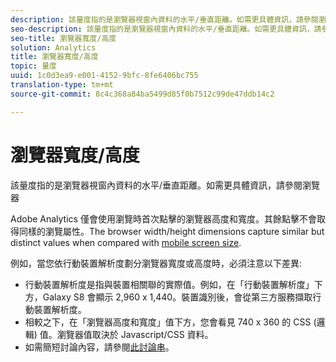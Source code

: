 ```yaml
---
description: 該量度指的是瀏覽器視窗內資料的水平/垂直距離。如需更具體資訊，請參閱瀏覽器
seo-description: 該量度指的是瀏覽器視窗內資料的水平/垂直距離。如需更具體資訊，請參閱瀏覽器
seo-title: 瀏覽器寬度/高度
solution: Analytics
title: 瀏覽器寬度/高度
topic: 量度
uuid: 1c0d3ea9-e001-4152-9bfc-8fe6406bc755
translation-type: tm+mt
source-git-commit: 8c4c368a84ba5499d85f0b7512c99de47ddb14c2

---
```



# 瀏覽器寬度/高度

該量度指的是瀏覽器視窗內資料的水平/垂直距離。如需更具體資訊，請參閱瀏覽器

Adobe Analytics 僅會使用瀏覽時首次點擊的瀏覽器高度和寬度。其餘點擊不會取得同樣的瀏覽屬性。The browser width/height dimensions capture similar but distinct values when compared with [mobile screen size](/help/components/c-variables/dimensionslist/reports-mobile.md#topic_D306EA4558194488AC47A45B9C570150).

例如，當您依行動裝置解析度劃分瀏覽器寬度或高度時，必須注意以下差異:

* 行動裝置解析度是指與裝置相關聯的實際值。例如，在「行動裝置解析度」下方，Galaxy S8 會顯示 2,960 x 1,440。裝置識別後，會從第三方服務擷取行動裝置解析度。
* 相較之下，在「瀏覽器高度和寬度」值下方，您會看見 740 x 360 的 CSS (邏輯) 值。瀏覽器值取決於 Javascript/CSS 資料。
* 如需簡短討論內容，請參閱[此討論串](https://stackoverflow.com/questions/8785643/what-exactly-is-device-pixel-ratio)。

